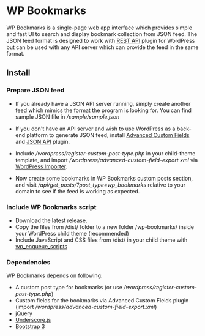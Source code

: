 # WP Bookmarks #

WP Bookmarks is a single-page web app interface which provides simple and fast UI to search and display bookmark collection from JSON feed. The JSON feed format is designed to work with [REST API](http://developer.wordpress.com/docs/api/) plugin for WordPress but can be used with any API server which can provide the feed in the same format.

## Install ##

### Prepare JSON feed ###

* If you already have a JSON API server running, simply create another feed which mimics the format the program is looking for. You can find sample JSON file in */sample/sample.json*

* If you don't have an API server and wish to use WordPress as a back-end platform to generate JSON feed, install [Advanced Custom Fields](http://wordpress.org/plugins/advanced-custom-fields/) and [JSON API](http://wordpress.org/plugins/json-api/) plugin.

* Include */wordpress/register-custom-post-type.php* in your child-theme template, and import */wordpress/advanced-custom-field-export.xml* via [WordPress Importer](http://wordpress.org/plugins/wordpress-importer/).

* Now create some bookmarks in WP Bookmarks custom posts section, and visit */api/get_posts/?post_type=wp_bookmarks* relative to your domain to see if the feed is working as expected.

### Include WP Bookmarks script ###

* Download the latest release.
* Copy the files from /dist/ folder to a new folder /wp-bookmarks/ inside your WordPress child theme (recommended)
* Include JavaScript and CSS files from /dist/ in your child theme with [wp_enqueue_scripts](http://codex.wordpress.org/Plugin_API/Action_Reference/wp_enqueue_scripts)

### Dependencies ###

WP Bookmarks depends on following:

* A custom post type for bookmarks (or use */wordpress/register-custom-post-type.php*)
* Custom fields for the bookmarks via Advanced Custom Fields plugin (import */wordpress/advanced-custom-field-export.xml*)
* jQuery
* [Underscore.js](http://underscorejs.org/)
* [Bootstrap 3](http://getbootstrap.com/)
